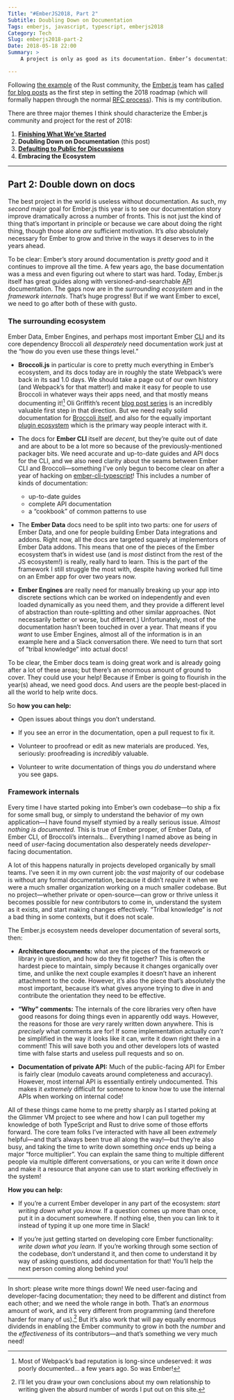 ```yaml
---
Title: "#EmberJS2018, Part 2"
Subtitle: Doubling Down on Documentation
Tags: emberjs, javascript, typescript, emberjs2018
Category: Tech
Slug: emberjs2018-part-2
Date: 2018-05-18 22:00
Summary: >
    A project is only as good as its documentation. Ember’s documentation has come a long way… but it still has a long way to go, and it's essential for helping Ember thrive.

---
```


Following [the example](https://blog.rust-lang.org/2018/01/03/new-years-rust-a-call-for-community-blogposts.html) of the Rust community, the [Ember.js](https://emberjs.com) team has [called for blog posts](https://emberjs.com/blog/2018/05/02/ember-2018-roadmap-call-for-posts.html "Ember's 2018 Roadmap: A Call for Blog Posts") as the first step in setting the 2018 roadmap (which will formally happen through the normal [<abbr title="Request for Comments">RFC</abbr> process](https://github.com/emberjs/rfcs)). This is my contribution.

There are three major themes I think should characterize the Ember.js community and project for the rest of 2018:

1. [**Finishing What We’ve Started**](http://www.chriskrycho.com/2018/emberjs2018-part-1.html)
2. **Doubling Down on Documentation** (this post)
3. [**Defaulting to Public for Discussions**](http://www.chriskrycho.com/2018/emberjs2018-part-3.html)
4. **Embracing the Ecosystem**

----

## Part 2: Double down on docs

The best project in the world is useless without documentation. As such, my *second* major goal for Ember.js this year is to see our documentation story improve dramatically across a number of fronts. This is not just the kind of thing that’s important in principle or because we care about doing the right thing, though those alone *are* sufficient motivation. It’s *also* absolutely necessary for Ember to grow and thrive in the ways it deserves to in the years ahead.

To be clear: Ember’s story around documentation is *pretty good* and it continues to improve all the time. A few years ago, the base documentation was a mess and even figuring out where to start was hard. Today, Ember.js itself has great guides along with versioned-and-searchable <abbr title="application programming interface">API</abbr> documentation. The gaps now are in the *surrounding ecosystem* and in the *framework internals*. That’s huge progress! But if we want Ember to excel, we need to go after both of these with gusto.

### The surrounding ecosystem

Ember Data, Ember Engines, and perhaps most important Ember <abbr title="command line interface">CLI</abbr> and its core dependency Broccoli all *desperately* need documentation work just at the “how do you even use these things level.”

- **Broccoli.js** in particular is core to pretty much everything in Ember’s ecosystem, and its docs today are in roughly the state Webpack’s were back in its sad 1.0 days. We should take a page out of our own history (and Webpack’s for that matter!) and make it  easy for people to use Broccoli in whatever ways their apps need, and that mostly means documenting it![^1] Oli Griffith’s recent [blog post series](http://www.oligriffiths.com/broccolijs/) is an incredibly valuable first step in that direction. But we need really solid documentation for [Broccoli itself](http://broccolijs.com), and also for the equally important [plugin ecosystem](https://www.npmjs.com/search?q=keywords:broccoli-plugin) which is the primary way people interact with it.

- The docs for **Ember <abbr>CLI</abbr>** itself are *decent*, but they’re quite out of date and are about to be a lot more so because of the previously-mentioned packager bits. We need accurate and up-to-date guides and <abbr>API</abbr> docs for the <abbr>CLI</abbr>, and we also need clarity about the seams between Ember <abbr>CLI</abbr> and Broccoli—something I’ve only begun to become clear on after a year of hacking on [ember-cli-typescript](https://github.com/typed-ember/ember-cli-typescript)! This includes a number of kinds of documentation:
    - up-to-date guides
    - complete <abbr>API</abbr> documentation
    - a “cookbook” of common patterns to use

- The **Ember Data** docs need to be split into two parts: one for *users* of Ember Data, and one for people building Ember Data integrations and addons. Right now, all the docs are targeted squarely at implementors of Ember Data addons. This means that one of the pieces of the Ember ecosystem that’s in widest use (and is *most* distinct from the rest of the JS ecosystem!) is really, really hard to learn. This is the part of the framework I still struggle the most with, despite having worked full time on an Ember app for over two years now.

- **Ember Engines** are really need for manually breaking up your app into discrete sections which can be worked on independently and even loaded dynamically as you need them, and they provide a different level of abstraction than route-splitting and other similar approaches. (Not necessarily better or worse, but different.) Unfortunately, most of the documentation hasn’t been touched in over a year. That means if you *want* to use Ember Engines, almost all of the information is in an example here and a Slack conversation there. We need to turn that sort of “tribal knowledge” into actual docs!

To be clear, the Ember docs team is doing great work and is already going after a lot of these areas; but there’s an enormous amount of ground to cover. They could use your help! Because if Ember is going to flourish in the year(s) ahead, we need good docs. And users are the people best-placed in all the world to help write docs.

So **how you can help:**

- Open issues about things you don’t understand.

- If you see an error in the documentation, open a pull request to fix it.

- Volunteer to proofread or edit as new materials are produced. Yes, seriously: proofreading is *incredibly* valuable.

- Volunteer to write documentation of things you *do* understand where you see gaps.

### Framework internals

Every time I have started poking into Ember’s own codebase—to ship a fix for some small bug, or simply to understand the behavior of my own application—I have found myself stymied by a really serious issue. *Almost nothing is documented.* This is true of Ember proper, of Ember Data, of Ember <abbr>CLI</abbr>, of Broccoli’s internals… Everything I named above as being in need of *user*-facing documentation also desperately needs *developer*-facing documentation.

A lot of this happens naturally in projects developed organically by small teams. I’ve seen it in my own current job: the *vast* majority of our codebase is without any formal documentation, because it didn’t *require* it when we were a much smaller organization working on a much smaller codebase. But no project—whether private or open-source—can grow or thrive unless it becomes possible for new contributors to come in, understand the system as it exists, and start making changes effectively. “Tribal knowledge” is *not* a bad thing in some contexts, but it does not scale.

The Ember.js ecosystem needs developer documentation of several sorts, then:

- **Architecture documents:** what are the pieces of the framework or library in question, and how do they fit together? This is often the hardest piece to maintain, simply because it changes organically over time, and unlike the next couple examples it doesn’t have an inherent attachment to the code. However, it’s also the piece that’s absolutely the most important, because it’s what gives anyone trying to dive in and contribute the orientation they need to be effective.

- **“Why” comments:** The internals of the core libraries very often have good reasons for doing things even in apparently odd ways. However, the reasons for those are *very* rarely written down anywhere. This is *precisely* what comments are for! If some implementation actually *can’t* be simplified in the way it looks like it can, write it down right there in a comment! This will save both you and other developers lots of wasted time with false starts and useless pull requests and so on.

- **Documentation of private <abbr>API</abbr>:** Much of the public-facing <abbr>API</abbr> for Ember is fairly clear (modulo caveats around completeness and accuracy). However, most internal <abbr>API</abbr> is essentially entirely undocumented. This makes it *extremely* difficult for someone to know how to use the internal <abbr>API</abbr>s when working on internal code!

All of these things came home to me pretty sharply as I started poking at the Glimmer VM project to see where and how I can pull together my knowledge of both TypeScript and Rust to drive some of those efforts forward. The core team folks I’ve interacted with have all been *extremely* helpful—and that’s always been true all along the way!—but they’re also busy, and taking the time to write down something *once* ends up being a major “force multiplier”. You can explain the same thing to multiple different people via multiple different conversations, or you can write it down *once* and make it a resource that anyone can use to start working effectively in the system!

**How you can help:**

- If you’re a current Ember developer in any part of the ecosystem: *start writing down what you know.* If a question comes up more than once, put it in a document somewhere. If nothing else, then you can link to it instead of typing it up one more time in Slack!

- If you’re just getting started on developing core Ember functionality: *write down what you learn.* If you’re working through some section of the codebase, don’t understand it, and then come to understand it by way of asking questions, add documentation for that! You’ll help the next person coming along behind you!

----

In short: please write more things down! We need user-facing and developer-facing documentation; they need to be different and distinct from each other; and we need the whole range in both. That’s an *enormous* amount of work, and it’s very different from programming (and therefore harder for many of us).[^2]  But it’s also work that will pay equally enormous dividends in enabling the Ember community to grow in both the *number* and the *effectiveness* of its contributors—and that’s something we very much need!

[^1]:   Most of Webpack’s bad reputation is long-since undeserved: it *was* poorly documented… a few years ago. So was Ember!

[^2]:   I’ll let you draw your own conclusions about my own relationship to writing given the absurd number of words I put out on this site.

